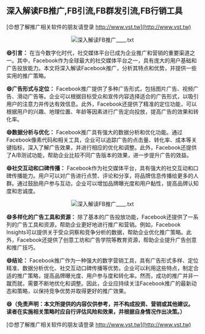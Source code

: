 ## **深入解读FB推广,FB引流,FB群发引流,FB行销工具**

[😍想了解推广相关软件的朋友请登录 http://www.vst.tw](http://www.vst.tw)

 <center><img src="https://vst.tw/MP4/tuiguang/png/7.png" alt="深入解读FB推广____.txt"></center>

**😄引言：**
在当今数字化时代，社交媒体平台已成为企业推广和营销的重要渠道之一。其中，Facebook作为全球最大的社交媒体平台之一，具有庞大的用户基础和广告投放能力。本文将深入解读Facebook推广，分析其特点和优势，并提供一些实用的推广策略。

**😄广告形式与定位：**
Facebook推广提供了多种广告形式，包括图片广告、视频广告、滑动广告等。企业可以根据目标受众和宣传内容选择适合的广告形式，以吸引用户的注意力并传达有效信息。此外，Facebook还提供了精准的定位功能，可以根据用户的兴趣、地理位置、年龄等因素进行广告定向投放，提高广告的效果和转化率。

**😄数据分析与优化：**
Facebook推广具有强大的数据分析和优化功能。通过Facebook像素代码和相关工具，企业可以追踪广告的点击量、转化率、成本等关键指标，深入了解广告效果，并进行相应的优化和调整。此外，Facebook还提供了A/B测试功能，帮助企业比较不同广告版本的效果，进一步提升广告的效益。

**😄社交互动和口碑传播：**
Facebook作为社交媒体平台，具有强大的社交互动和口碑传播能力。用户可以对广告进行点赞、评论和分享，将品牌信息传播给更多的人群。通过鼓励用户参与互动，企业可以增加品牌曝光度和用户黏性，提高品牌认知度和忠诚度。

 <center><img src="https://vst.tw/MP4/tuiguang/png/8.png" alt="深入解读FB推广____.txt"></center>

**😄多样化的广告工具和资源：**
除了基本的广告投放功能，Facebook还提供了一系列的广告工具和资源，帮助企业更好地进行推广和营销。例如，Facebook Insights可以提供关于受众洞察和竞争分析的数据，帮助企业优化推广策略。此外，Facebook还提供了创意工坊和广告学院等教育资源，帮助企业提升广告创意和推广技巧。

**😄结论：**
Facebook推广作为一种强大的数字营销工具，具有广告形式多样、定位精准、数据分析优化、社交互动口碑传播等优势。企业可以利用这些特点，制定合适的推广策略，提高品牌曝光度、用户参与度和转化率。然而，成功的推广并非一蹴而就，需要不断地优化和调整。因此，企业应持续关注Facebook推广的最新动态和策略，以保持竞争优势并取得更好的推广效果。

**😄（免责声明：本文所提供的内容仅供参考，并不构成投资、营销或其他建议。读者在实施相关策略时应自行评估风险和效果，并根据自身情况作出决策。）**

[😍想了解推广相关软件的朋友请登录 http://www.vst.tw](http://www.vst.tw)



